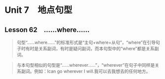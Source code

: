 ﻿ # Unit 7　地点句型
 ## Lesson 62　……where……
 
> 句型“……where……”的标准形式是“主句+where+从句”，“where”在引导句子时有时是关系副词，有时是疑问副词，而本句型中的“where”都是关系副词。

> 与本句型相似的句型是“……wherever……”，“wherever”在句子中同样是关系副词。例如：Ican go wherever I will.我可以去我想去的任何地方。


 